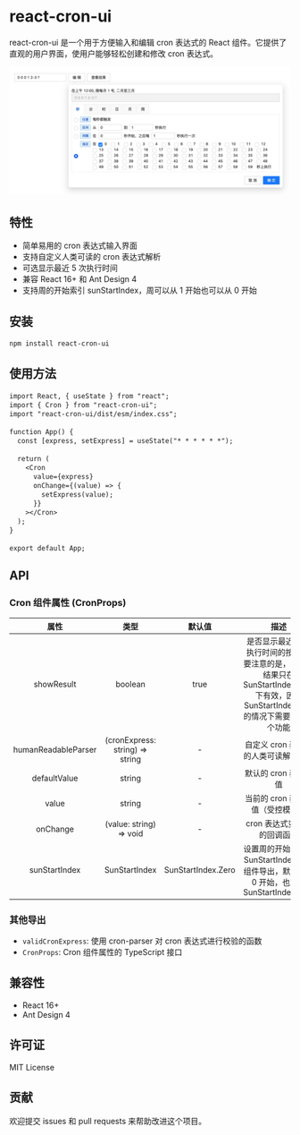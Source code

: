 # react-cron-ui

react-cron-ui 是一个用于方便输入和编辑 cron 表达式的 React 组件。它提供了直观的用户界面，使用户能够轻松创建和修改 cron 表达式。

![react-cron-ui 预览](https://raw.githubusercontent.com/kelokeloo/react-cron-ui/main/public/demo.jpg)

## 特性

- 简单易用的 cron 表达式输入界面
- 支持自定义人类可读的 cron 表达式解析
- 可选显示最近 5 次执行时间
- 兼容 React 16+ 和 Ant Design 4
- 支持周的开始索引 sunStartIndex，周可以从 1 开始也可以从 0 开始

## 安装

```bash
npm install react-cron-ui
```

## 使用方法

```tsx
import React, { useState } from "react";
import { Cron } from "react-cron-ui";
import "react-cron-ui/dist/esm/index.css";

function App() {
  const [express, setExpress] = useState("* * * * * *");

  return (
    <Cron
      value={express}
      onChange={(value) => {
        setExpress(value);
      }}
    ></Cron>
  );
}

export default App;
```

## API

### Cron 组件属性 (CronProps)

|        属性         |              类型               |       默认值       |                                                                  描述                                                                   |
| :-----------------: | :-----------------------------: | :----------------: | :-------------------------------------------------------------------------------------------------------------------------------------: |
|     showResult      |             boolean             |        true        | 是否显示最近 5 次执行时间的按钮,需要注意的是，这里的结果只在 SunStartIndex.Zero 下有效，因此 SunStartIndex.One 的情况下需要关闭这个功能 |
| humanReadableParser | (cronExpress: string) => string |         -          |                                                  自定义 cron 表达式的人类可读解析函数                                                   |
|    defaultValue     |             string              |         -          |                                                          默认的 cron 表达式值                                                           |
|        value        |             string              |         -          |                                                    当前的 cron 表达式值（受控模式）                                                     |
|      onChange       |     (value: string) => void     |         -          |                                                       cron 表达式变化时的回调函数                                                       |
|    sunStartIndex    |          SunStartIndex          | SunStartIndex.Zero |                        设置周的开始索引，SunStartIndex 可从组件导出，默认周从 0 开始，也就是 SunStartIndex.Zero                         |

### 其他导出

- `validCronExpress`: 使用 cron-parser 对 cron 表达式进行校验的函数
- `CronProps`: Cron 组件属性的 TypeScript 接口

## 兼容性

- React 16+
- Ant Design 4

## 许可证

MIT License

## 贡献

欢迎提交 issues 和 pull requests 来帮助改进这个项目。

